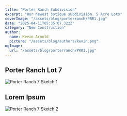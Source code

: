 ```yaml
---
title: "Porter Ranch Subdivision"
excerpt: "Our newest botique subdivision. 5 Acre Lots"
coverImage: "/assets/blog/porterranch/PRR1.jpg"
date: "2025-04-11T05:35:07.322Z"
category: "New Construction"
author:
  name: Kevin Arnold
  picture: "/assets/blog/authors/kevin.png"
ogImage:
  url: "/assets/blog/porterranch/PRR1.jpg"
---
```


## Porter Ranch Lot 7

![Porter Ranch 7 Sketch 1](/assets/blog/pr7/sketch.jpeg)

## Lorem Ipsum

![Porter Ranch 7 Sketch 2](/assets/blog/pr7/sketch2.JPG)